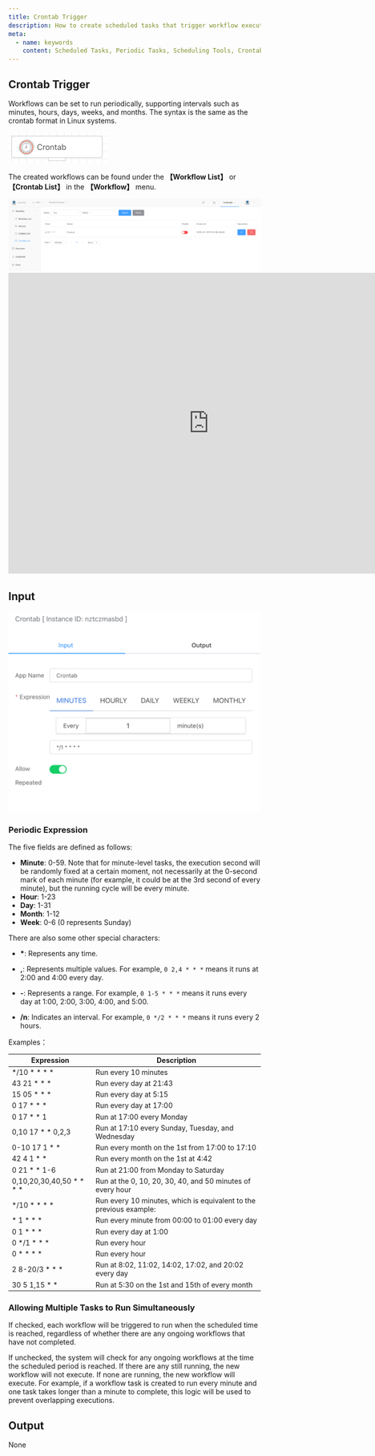 ```yaml
---
title: Crontab Trigger
description: How to create scheduled tasks that trigger workflow execution monthly, weekly, daily, or hourly.
meta:
  - name: keywords
    content: Scheduled Tasks, Periodic Tasks, Scheduling Tools, Crontab Scheduled Tasks, Cron Scheduled Tasks, Linux Scheduled Tasks, Windows Scheduled Tasks, Linux Crontab, Low-code, AI Workflow, Process Engine
---
```



## Crontab Trigger

Workflows can be set to run periodically, supporting intervals such as minutes, hours, days, weeks, and months. The syntax is the same as the crontab format in Linux systems.

<img src="./img/crontab_trigger_menu.png" alt="image-20241007152617237" style="zoom:50%;" />

The created workflows can be found under the **【Workflow List】** or **【Crontab List】** in the **【Workflow】** menu.

<img src="./img/crontab-list.png" alt="image-20250729205047635" style="zoom:50%;" />


<iframe 
    width="800" 
    height="600" 
    src="https://www.youtube.com/embed/7i9KbcuhgQs"  frameborder="0" 
    allow="accelerometer; autoplay; encrypted-media; gyroscope; picture-in-picture" 
    allowfullscreen>
</iframe>



## Input

<img src="./img/trigger_crontab_input.png" alt="image-20241007151114131" style="zoom: 50%;" />

### Periodic Expression

The five fields are defined as follows:

- **Minute**: 0-59. Note that for minute-level tasks, the execution second will be randomly fixed at a certain moment, not necessarily at the 0-second mark of each minute (for example, it could be at the 3rd second of every minute), but the running cycle will be every minute.
- **Hour**: 1-23
- **Day**: 1-31
- **Month**: 1-12
- **Week**: 0-6 (0 represents Sunday)

There are also some other special characters:

- **\***: Represents any time.
  
- **,**: Represents multiple values. For example, `0 2,4 * * *` means it runs at 2:00 and 4:00 every day.

- **-**: Represents a range. For example, `0 1-5 * * *` means it runs every day at 1:00, 2:00, 3:00, 4:00, and 5:00.

- **/n**: Indicates an interval. For example, `0 */2 * * *` means it runs every 2 hours.

Examples：

| Expression               | Description                                                  |
| ------------------------ | ------------------------------------------------------------ |
| */10 * * * *             | Run every 10 minutes                                         |
| 43 21 * * *              | Run every day at 21:43                                       |
| 15 05 * * *              | Run every day at 5:15                                        |
| 0 17 * * *               | Run every day at 17:00                                       |
| 0 17 * * 1               | Run at 17:00 every Monday                                    |
| 0,10 17 * * 0,2,3        | Run at 17:10 every Sunday, Tuesday, and Wednesday            |
| 0-10 17 1 * *            | Run every month on the 1st from 17:00 to 17:10               |
| 42 4 1 * *               | Run every month on the 1st at 4:42                           |
| 0 21 * * 1-6             | Run at 21:00 from Monday to Saturday                         |
| 0,10,20,30,40,50 * * * * | Run at the 0, 10, 20, 30, 40, and 50 minutes of every hour   |
| */10 * * * *             | Run every 10 minutes, which is equivalent to the previous example: |
| * 1 * * *                | Run every minute from 00:00 to 01:00 every day               |
| 0 1 * * *                | Run every day at 1:00                                        |
| 0 */1 * * *              | Run every hour                                               |
| 0 * * * *                | Run every hour                                               |
| 2 8-20/3 * * *           | Run at 8:02, 11:02, 14:02, 17:02, and 20:02 every day        |
| 30 5 1,15 * *            | Run at 5:30 on the 1st and 15th of every month               |



### Allowing Multiple Tasks to Run Simultaneously

If checked, each workflow will be triggered to run when the scheduled time is reached, regardless of whether there are any ongoing workflows that have not completed.

If unchecked, the system will check for any ongoing workflows at the time the scheduled period is reached. If there are any still running, the new workflow will not execute. If none are running, the new workflow will execute. For example, if a workflow task is created to run every minute and one task takes longer than a minute to complete, this logic will be used to prevent overlapping executions.



## Output

None

